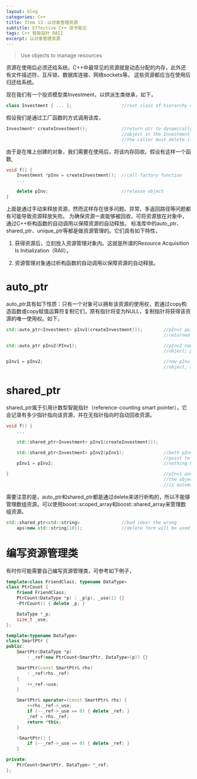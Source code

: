 ```yaml
---
layout: blog
categories: C++
title: Item 13：以对象管理资源
subtitle: Effective C++ 读书笔记
tags: C++ 智能指针 RAII
excerpt: 以对象管理资源
---
```


> Use objects to manage resources

资源在使用后必须还给系统。C++中最常见的资源就是动态分配的内存，此外还有文件描述符、互斥锁、数据库连接、网络sockets等。
这些资源都应当在使用后归还给系统。

现在我们有一个投资模型类Investment，以供派生类继承，如下，

```cpp
class Investment { ... };                   //root class of hierarchy of investment types
```

假设我们是通过工厂函数的方式调用该库，

```cpp
Investment* createInvestment();             //return ptr to dynamically allocated
                                            //object in the Investment hierarchy;
                                            //the caller must delete it
```

由于是在堆上创建的对象，我们需要在使用后，将该内存回收。假设有这样一个函数,

```cpp
void f() {
    Investment *pInv = createInvestment();  //call factory function 
    ...

    delete pInv;                            //release object
}
```

上面是通过手动来释放资源，然而这样存在很多问题。异常、多返回路径等问题都有可能导致资源释放失败。
为确保资源一直能够被回收，可将资源放在对象中，通过C++析构函数的自动调用以保障资源的自动释放。
标准库中的auto\_ptr、shared\_ptr、unique\_ptr等都是做资源管理的。它们具有如下特性，

1. 获得资源后，立刻放入资源管理对象内。这就是所谓的Resource Acquisition Is Initialization（RAII）。

2. 资源管理对象通过析构函数的自动调用以保障资源的自动释放。

# auto\_ptr

auto\_ptr具有如下性质：只有一个对象可以拥有该资源的使用权，若通过copy构造函数或copy赋值运算符复制它们，原有指针将变为NULL，复制指针将获得该资源的唯一使用权。如下，

```cpp
std::auto_ptr<Investment> pInv1(createInvestment());        //pInv1 points to the object
                                                            //returned from createInvestment 

std::auto_ptr pInv2(PInv1);                                 //pInv2 now points to the
                                                            //object; pInv1 is now NULL

pInv1 = pInv2;                                              //now pInv1 points to the
                                                            //object, and pInv2 is NULL
```

# shared\_ptr

shared\_ptr属于引用计数型智能指针（reference-counting smart
pointer），它会记录有多少指针指向该资源，并在无指针指向时自动回收资源。

```cpp
void f() {
    ...

    std::shared_ptr<Investment> pInv1(createInvestment());

    std::shared_ptr<Investment> pInv2(pInv1);               //both pInv1 and pInv2 
                                                            //point to the object
    pInv1 = pInv2;                                          //nothing has changed

}                                                           //pInv1 and pInv2 are destroyed, and
                                                            //the object they point to 
                                                            //is automatically deleted
```

需要注意的是，auto\_ptr和shared\_ptr都是通过delete来进行析构的，所以不能够管理数组资源。可以使用boost::scoped\_array和boost::shared\_array来管理数组资源。

```cpp
std::shared_ptr<std::string>                //bad idea! the wrong
    aps(new std::string[10]);               //delete form will be used
```

# 编写资源管理类

有时你可能需要自己编写资源管理类，可参考如下例子，

```cpp
template<class FriendClass, typename DataType>
class PtrCount {
    friend FriendClass;
    PtrCount(DataType *p) : _p(p), _use(1) {}
    ~PtrCount() { delete _p; }

    DataType *_p;
    size_t _use;
};

template<typename DataType>
class SmartPtr {
public:
    SmartPtr(DataType *p)
        : _ref(new PtrCount<SmartPtr, DataType>(p)) {}

    SmartPtr(const SmartPtr& rhs)
        : _ref(rhs._ref)
    {
        ++_ref->use;
    }

    SmartPtr& operator=(const SmartPtr& rhs) {
        ++rhs._ref->_use;
        if (--_ref->_use == 0) { delete _ref; }
        _ref = rhs._ref;
        return *this;
    }

    ~SmartPtr() {
        if (--_ref->_use == 0) { delete _ref; }
    }

private:
    PtrCount<SmartPtr, DataType> *_ref;
};
```
